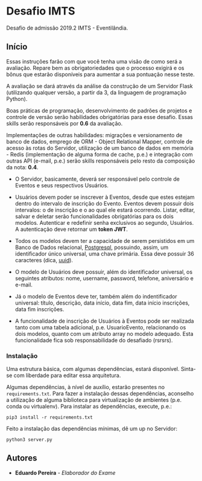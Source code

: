 # Desafio IMTS

Desafio de admissão 2019.2 IMTS - Eventilândia.


## Início

Essas instruções farão com que você tenha uma visão de como será a avaliação. Repare bem as obrigatoriedades que o processo exigirá e os bônus que estarão disponíveis para aumentar a sua pontuação
nesse teste.

A avaliação se dará através da análise da construção de um Servidor Flask (utilizando qualquer versão, a partir da 3, da linguagem de programação Python). 

Boas práticas de programação, desenvolvimento de padrões de projetos e controle de versão serão habilidades obrigatórias para esse desafio. Essas skills serão responsáveis por **0.6** da avaliação.

Implementações de outras habilidades: migrações e versionamento de banco de dados, emprego de ORM - Object Relational Mapper, controle de acesso às rotas do Servidor, utilização de um banco de dados em memória - Redis (implementação de alguma forma de cache, p.e.) e integração com outras API (e-mail, p.e.) serão skills responsáveis pelo resto da composição da nota: **0.4**.

* O Servidor, basicamente, deverá ser responsável pelo controle de Eventos e seus respectivos Usuários. 

* Usuários devem poder se inscrever à Eventos, desde que estes estejam dentro do intervalo de inscrição do Evento. Eventos devem possuir dois intervalos: o de inscrição e o ao qual ele estará ocorrendo. Listar, editar, salvar e deletar serão funcionalidades obrigatórias para os dois modelos. Autenticar e redefinir senha exclusivos ao segundo, Usuários. A autenticação deve retornar um **token JWT**.

* Todos os modelos devem ter a capacidade de serem persistidos em um Banco de Dados relacional, [Postgresql](https://www.postgresql.org/), possuindo, assim, um identificador único universal, uma chave primária. Essa deve possuir 36 caracteres (dica, [uuid](https://pt.wikipedia.org/wiki/Identificador_%C3%BAnico_universal)). 

* O modelo de Usuários deve possuir, além do identificador universal, os seguintes atributos: nome, username, password, telefone, aniversário e e-mail.

* Já o modelo de Eventos deve ter, também além do indentificador universal: título, descrição, data início, data fim, data início inscrições, data fim inscrições.

* A funcionalidade de inscrição de Usuários à Eventos pode ser realizada tanto com uma tabela adicional, p.e. UsuarioEvento, relacionando os dois modelos, quanto com um atributo array no modelo adequado. Esta funcionalidade fica sob responsabilidade do desafiado (rsrsrs).


### Instalação

Uma estrutura básica, com algumas dependências, estará disponível. Sinta-se com liberdade para editar essa
arquitetura.

Algumas dependências, à nível de auxílio, estarão presentes no `requirements.txt`. Para fazer a instalação dessas dependências, aconselho a utilização de alguma biblioteca para virtualização de ambientes (p.e. conda ou virtualenv). Para instalar as dependências, execute, p.e.:

```
pip3 install -r requirements.txt
```

Feito a instalação das dependências mínimas, dê um up no Servidor:
```
python3 server.py
```


## Autores

* **Eduardo Pereira** - *Elaborador do Exame*
